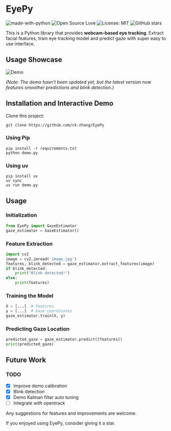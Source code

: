 # EyePy

![made-with-python](https://img.shields.io/badge/Made%20with-Python-1f425f.svg)
![Open Source Love](https://badges.frapsoft.com/os/v1/open-source.svg?v=103)
![License: MIT](https://img.shields.io/badge/License-MIT-yellow.svg)
![GitHub stars](https://img.shields.io/github/stars/ck-zhang/EyePy.svg?style=social)

This is a Python library that provides **webcam-based eye tracking**.
Extract facial features, train eye tracking model and predict gaze with super easy to use interface.

## Usage Showcase
![Demo](https://github.com/user-attachments/assets/08d7af7b-9a45-4c78-bfb5-93db1d0f45c4)

*(Note: The demo hasn't been updated yet, but the latest version now features smoother predictions and blink detection.)*

## Installation and Interactive Demo

Clone this project:
```shell
git clone https://github.com/ck-zhang/EyePy
```

### Using Pip
```shell
pip install -r requirements.txt
python demo.py
```

### Using uv
```shell
pip install uv
uv sync
uv run demo.py
```

## Usage

### Initialization
```python
from EyePy import GazeEstimator
gaze_estimator = GazeEstimator()
```

### Feature Extraction
```python
import cv2
image = cv2.imread('image.jpg')
features, blink_detected = gaze_estimator.extract_features(image)
if blink_detected:
    print("Blink detected!")
else:
    print(features)
```

### Training the Model
```python
X = [...]  # Features
y = [...]  # Gaze coordinates
gaze_estimator.train(X, y)
```

### Predicting Gaze Location
```python
predicted_gaze = gaze_estimator.predict([features])
print(predicted_gaze)
```

## Future Work

### TODO

- [x] Improve demo calibration
- [x] Blink detection
- [x] Demo Kalman filter auto tuning
- [ ] Integrate with opentrack

Any suggestions for features and improvements are welcome.

If you enjoyed using EyePy, consider giving it a star.
